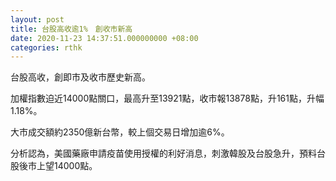 ```yaml
---
layout: post
title: 台股高收逾1%　創收市新高
date: 2020-11-23 14:37:51.000000000 +08:00
categories: rthk
---
```


台股高收，創即市及收市歷史新高。

加權指數迫近14000點關口，最高升至13921點，收市報13878點，升161點，升幅1.18%。

大市成交額約2350億新台幣，較上個交易日增加逾6%。

分析認為，美國藥廠申請疫苗使用授權的利好消息，刺激韓股及台股急升，預料台股後市上望14000點。
